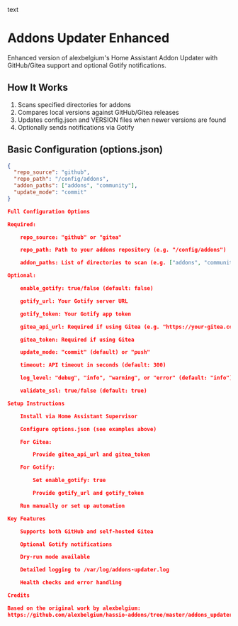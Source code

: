 text

# Addons Updater Enhanced

Enhanced version of alexbelgium's Home Assistant Addon Updater with GitHub/Gitea support and optional Gotify notifications.

## How It Works

1. Scans specified directories for addons
2. Compares local versions against GitHub/Gitea releases
3. Updates config.json and VERSION files when newer versions are found
4. Optionally sends notifications via Gotify

## Basic Configuration (options.json)

```json
{
  "repo_source": "github",
  "repo_path": "/config/addons",
  "addon_paths": ["addons", "community"],
  "update_mode": "commit"
}

Full Configuration Options

Required:

    repo_source: "github" or "gitea"

    repo_path: Path to your addons repository (e.g. "/config/addons")

    addon_paths: List of directories to scan (e.g. ["addons", "community"])

Optional:

    enable_gotify: true/false (default: false)

    gotify_url: Your Gotify server URL

    gotify_token: Your Gotify app token

    gitea_api_url: Required if using Gitea (e.g. "https://your-gitea.com/api/v1")

    gitea_token: Required if using Gitea

    update_mode: "commit" (default) or "push"

    timeout: API timeout in seconds (default: 300)

    log_level: "debug", "info", "warning", or "error" (default: "info")

    validate_ssl: true/false (default: true)

Setup Instructions

    Install via Home Assistant Supervisor

    Configure options.json (see examples above)

    For Gitea:

        Provide gitea_api_url and gitea_token

    For Gotify:

        Set enable_gotify: true

        Provide gotify_url and gotify_token

    Run manually or set up automation

Key Features

    Supports both GitHub and self-hosted Gitea

    Optional Gotify notifications

    Dry-run mode available

    Detailed logging to /var/log/addons-updater.log

    Health checks and error handling

Credits

Based on the original work by alexbelgium:
https://github.com/alexbelgium/hassio-addons/tree/master/addons_updater
